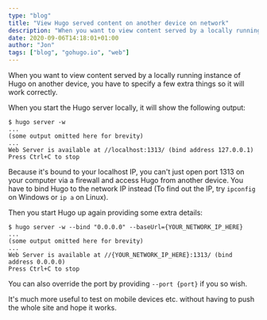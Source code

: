```yaml
---
type: "blog"
title: "View Hugo served content on another device on network"
description: "When you want to view content served by a locally running instance of Hugo on another device, you have to specify a few extra things..."
date: 2020-09-06T14:18:01+01:00
author: "Jon"
tags: ["blog", "gohugo.io", "web"]
---
```

When you want to view content served by a locally running instance of Hugo on another device, you have to specify a few extra things so it will work correctly.

When you start the Hugo server locally, it will show the following output:

```
$ hugo server -w
...
(some output omitted here for brevity)
...
Web Server is available at //localhost:1313/ (bind address 127.0.0.1)
Press Ctrl+C to stop
```

Because it's bound to your localhost IP, you can't just open port 1313 on your computer via a firewall and access Hugo from another device. You have to bind Hugo to the network IP instead (To find out the IP, try `ipconfig` on Windows or `ip a` on Linux).

Then you start Hugo up again providing some extra details:

```
$ hugo server -w --bind "0.0.0.0" --baseUrl={YOUR_NETWORK_IP_HERE}
...
(some output omitted here for brevity)
...
Web Server is available at //{YOUR_NETWORK_IP_HERE}:1313/ (bind address 0.0.0.0)
Press Ctrl+C to stop
```

You can also override the port by providing `--port {port}` if you so wish.

It's much more useful to test on mobile devices etc. without having to push the whole site and hope it works.
